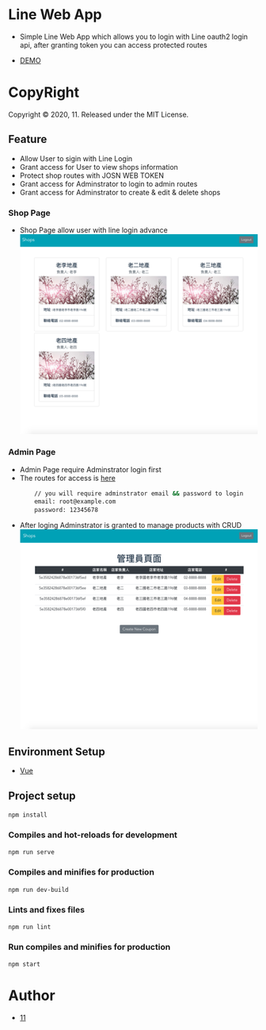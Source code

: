 # Line Web App

- Simple Line Web App which allows you to login with Line oauth2 login api, after granting token you can access protected routes

- [DEMO](https://sheltered-brushlands-27967.herokuapp.com)


# CopyRight
Copyright © 2020, 11. Released under the MIT License.

## Feature

- Allow User to sigin with Line Login
- Grant access for User to view shops information
- Protect shop routes with JOSN WEB TOKEN
- Grant access for Adminstrator to login to admin routes
- Grant access for Adminstrator to create & edit & delete shops


### Shop Page
- Shop Page allow user with line login advance
![image](https://github.com/libterty/Line-App-Web/blob/master/src/assets/ShopShop.png)

### Admin Page
- Admin Page require Adminstrator login first
- The routes for access is [here](https://sheltered-brushlands-27967.herokuapp.com/signin)
    ```bash
        // you will require adminstrator email && password to login 
        email: root@example.com
        password: 12345678
    ```
- After loging Adminstrator is granted to manage products with CRUD
![image](https://github.com/libterty/Line-App-Web/blob/master/src/assets/ShopCMS.png)

## Environment Setup

- [Vue](https://cli.vuejs.org/zh/guide/)

## Project setup
```
npm install
```

### Compiles and hot-reloads for development
```
npm run serve
```

### Compiles and minifies for production
```
npm run dev-build
```

### Lints and fixes files
```
npm run lint
```

### Run compiles and minifies for production
```
npm start
```

# Author
- [11](https://github.com/libterty)

